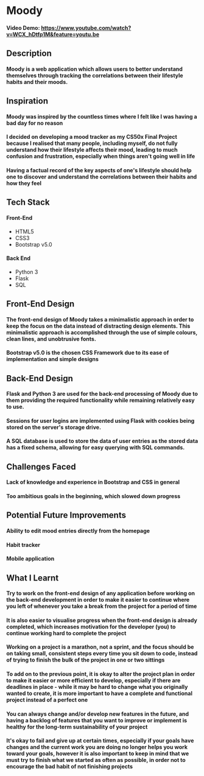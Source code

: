 # Moody

#### Video Demo: https://www.youtube.com/watch?v=WCX_hDtfp1M&feature=youtu.be

## Description

#### Moody is a web application which allows users to better understand themselves through tracking the correlations between their lifestyle habits and their moods.

## Inspiration

#### Moody was inspired by the countless times where I felt like I was having a bad day for no reason

#### I decided on developing a mood tracker as my CS50x Final Project because I realised that many people, including myself, do not fully understand how their lifestyle affects their mood, leading to much confusion and frustration, especially when things aren't going well in life

#### Having a factual record of the key aspects of one's lifestyle should help one to discover and understand the correlations between their habits and how they feel

## Tech Stack

#### Front-End

- HTML5
- CSS3
- Bootstrap v5.0

#### Back End

- Python 3
- Flask
- SQL

## Front-End Design

#### The front-end design of Moody takes a minimalistic approach in order to keep the focus on the data instead of distracting design elements. This minimalistic approach is accomplished through the use of simple colours, clean lines, and unobtrusive fonts.

#### Bootstrap v5.0 is the chosen CSS Framework due to its ease of implementation and simple designs

## Back-End Design

#### Flask and Python 3 are used for the back-end processing of Moody due to them providing the required functionality while remaining relatively easy to use.

#### Sessions for user logins are implemented using Flask with cookies being stored on the server's storage drive.

#### A SQL database is used to store the data of user entries as the stored data has a fixed schema, allowing for easy querying with SQL commands.

## Challenges Faced

#### Lack of knowledge and experience in Bootstrap and CSS in general

#### Too ambitious goals in the beginning, which slowed down progress

## Potential Future Improvements

#### Ability to edit mood entries directly from the homepage

#### Habit tracker

#### Mobile application

## What I Learnt

#### Try to work on the front-end design of any application before working on the back-end development in order to make it easier to continue where you left of whenever you take a break from the project for a period of time

#### It is also easier to visualise progress when the front-end design is already completed, which increases motivation for the developer (you) to continue working hard to complete the project

#### Working on a project is a marathon, not a sprint, and the focus should be on taking small, consistent steps every time you sit down to code, instead of trying to finish the bulk of the project in one or two sittings

#### To add on to the previous point, it is okay to alter the project plan in order to make it easier or more efficient to develop, especially if there are deadlines in place - while it may be hard to change what you originally wanted to create, it is more important to have a complete and functional project instead of a perfect one

#### You can always change and/or develop new features in the future, and having a backlog of features that you want to improve or implement is healthy for the long-term sustainability of your project

#### It's okay to fail and give up at certain times, especially if your goals have changes and the current work you are doing no longer helps you work toward your goals, however it is also important to keep in mind that we must try to finish what we started as often as possible, in order not to encourage the bad habit of not finishing projects

